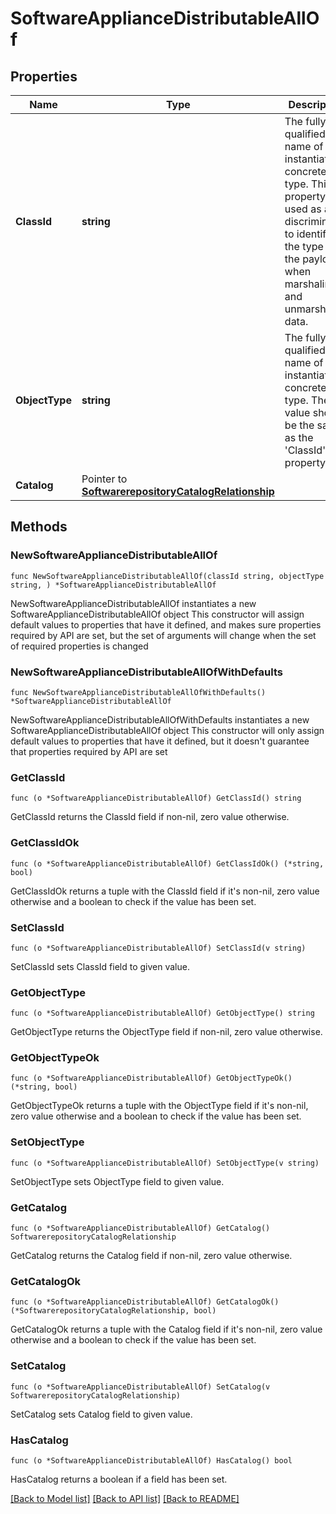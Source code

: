 # SoftwareApplianceDistributableAllOf

## Properties

Name | Type | Description | Notes
------------ | ------------- | ------------- | -------------
**ClassId** | **string** | The fully-qualified name of the instantiated, concrete type. This property is used as a discriminator to identify the type of the payload when marshaling and unmarshaling data. | [default to "software.ApplianceDistributable"]
**ObjectType** | **string** | The fully-qualified name of the instantiated, concrete type. The value should be the same as the &#39;ClassId&#39; property. | [default to "software.ApplianceDistributable"]
**Catalog** | Pointer to [**SoftwarerepositoryCatalogRelationship**](softwarerepository.Catalog.Relationship.md) |  | [optional] 

## Methods

### NewSoftwareApplianceDistributableAllOf

`func NewSoftwareApplianceDistributableAllOf(classId string, objectType string, ) *SoftwareApplianceDistributableAllOf`

NewSoftwareApplianceDistributableAllOf instantiates a new SoftwareApplianceDistributableAllOf object
This constructor will assign default values to properties that have it defined,
and makes sure properties required by API are set, but the set of arguments
will change when the set of required properties is changed

### NewSoftwareApplianceDistributableAllOfWithDefaults

`func NewSoftwareApplianceDistributableAllOfWithDefaults() *SoftwareApplianceDistributableAllOf`

NewSoftwareApplianceDistributableAllOfWithDefaults instantiates a new SoftwareApplianceDistributableAllOf object
This constructor will only assign default values to properties that have it defined,
but it doesn't guarantee that properties required by API are set

### GetClassId

`func (o *SoftwareApplianceDistributableAllOf) GetClassId() string`

GetClassId returns the ClassId field if non-nil, zero value otherwise.

### GetClassIdOk

`func (o *SoftwareApplianceDistributableAllOf) GetClassIdOk() (*string, bool)`

GetClassIdOk returns a tuple with the ClassId field if it's non-nil, zero value otherwise
and a boolean to check if the value has been set.

### SetClassId

`func (o *SoftwareApplianceDistributableAllOf) SetClassId(v string)`

SetClassId sets ClassId field to given value.


### GetObjectType

`func (o *SoftwareApplianceDistributableAllOf) GetObjectType() string`

GetObjectType returns the ObjectType field if non-nil, zero value otherwise.

### GetObjectTypeOk

`func (o *SoftwareApplianceDistributableAllOf) GetObjectTypeOk() (*string, bool)`

GetObjectTypeOk returns a tuple with the ObjectType field if it's non-nil, zero value otherwise
and a boolean to check if the value has been set.

### SetObjectType

`func (o *SoftwareApplianceDistributableAllOf) SetObjectType(v string)`

SetObjectType sets ObjectType field to given value.


### GetCatalog

`func (o *SoftwareApplianceDistributableAllOf) GetCatalog() SoftwarerepositoryCatalogRelationship`

GetCatalog returns the Catalog field if non-nil, zero value otherwise.

### GetCatalogOk

`func (o *SoftwareApplianceDistributableAllOf) GetCatalogOk() (*SoftwarerepositoryCatalogRelationship, bool)`

GetCatalogOk returns a tuple with the Catalog field if it's non-nil, zero value otherwise
and a boolean to check if the value has been set.

### SetCatalog

`func (o *SoftwareApplianceDistributableAllOf) SetCatalog(v SoftwarerepositoryCatalogRelationship)`

SetCatalog sets Catalog field to given value.

### HasCatalog

`func (o *SoftwareApplianceDistributableAllOf) HasCatalog() bool`

HasCatalog returns a boolean if a field has been set.


[[Back to Model list]](../README.md#documentation-for-models) [[Back to API list]](../README.md#documentation-for-api-endpoints) [[Back to README]](../README.md)


